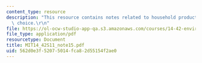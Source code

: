 ```yaml
---
content_type: resource
description: "This resource contains notes related to household production and discrete\
  \ choice.\r\n"
file: https://ol-ocw-studio-app-qa.s3.amazonaws.com/courses/14-42-environmental-policy-and-economics-spring-2011/562d0e3f52075014fca82d55154f2ae0_MIT14_42S11_note15.pdf
file_type: application/pdf
resourcetype: Document
title: MIT14_42S11_note15.pdf
uid: 562d0e3f-5207-5014-fca8-2d55154f2ae0
---
```

